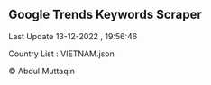 

## Google Trends Keywords Scraper 
 
Last Update 13-12-2022 , 19:56:46

Country List :
VIETNAM.json



© Abdul Muttaqin 
